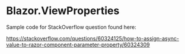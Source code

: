 # Blazor.ViewProperties

Sample code for StackOverflow question found here:

https://stackoverflow.com/questions/60324125/how-to-assign-async-value-to-razor-component-parameter-property/60324309
